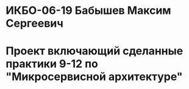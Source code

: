 # ИКБО-06-19 Бабышев Максим Сергеевич
# Проект включающий сделанные практики 9-12 по "Микросервисной архитектуре"

